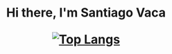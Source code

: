 <div id="header" align="center">
  <h1>
  Hi there, I'm Santiago Vaca

[![Top Langs](https://github-readme-stats.vercel.app/api/top-langs/?username=SanGameDev)](https://github.com/MrKrishnaAgarwal/readme-components-github)
<!--
**SanGameDev/SanGameDev** is a ✨ _special_ ✨ repository because its `README.md` (this file) appears on your GitHub profile.

Here are some ideas to get you started:

- 🔭 I’m currently working on ...
- 🌱 I’m currently learning ...
- 👯 I’m looking to collaborate on ...
- 🤔 I’m looking for help with ...
- 💬 Ask me about ...
- 📫 How to reach me: ...
- 😄 Pronouns: ...
- ⚡ Fun fact: ...
-->
